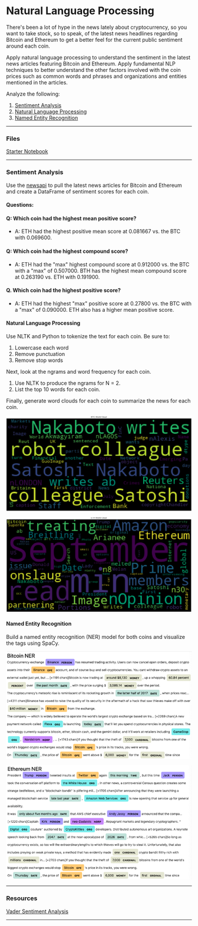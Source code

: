 # Natural Language Processing

There's been a lot of hype in the news lately about cryptocurrency, so you want to take stock, so to speak, of the latest news headlines regarding Bitcoin and Ethereum to get a better feel for the current public sentiment around each coin.

Apply natural language processing to understand the sentiment in the latest news articles featuring Bitcoin and Ethereum. Apply fundamental NLP techniques to better understand the other factors involved with the coin prices such as common words and phrases and organizations and entities mentioned in the articles.

Analyze the following:

1. [Sentiment Analysis](#Sentiment-Analysis)
2. [Natural Language Processing](#Natural-Language-Processing)
3. [Named Entity Recognition](#Named-Entity-Recognition)

---

### Files

[Starter Notebook](Starter_Code/crypto_sentiment.ipynb)

---

### Sentiment Analysis

Use the [newsapi](https://newsapi.org/) to pull the latest news articles for Bitcoin and Ethereum and create a DataFrame of sentiment scores for each coin.

#### Questions:

#### Q: Which coin had the highest mean positive score?

* A: ETH had the highest positive mean score at 0.081667 vs. the BTC with 0.069600.

#### Q: Which coin had the highest compound score?

* A: ETH had the "max" highest compound score at 0.912000 vs. the BTC with a "max" of 0.507000. BTH has the highest mean compound score at 0.263190 vs. ETH with 0.191900.

#### Q. Which coin had the highest positive score?

* A: ETH had the highest "max" positive score at 0.27800 vs. the BTC with a "max" of 0.090000. ETH also has a higher mean positive score. 

#### Natural Language Processing

Use NLTK and Python to tokenize the text for each coin. Be sure to:

1. Lowercase each word
2. Remove punctuation
3. Remove stop words

Next, look at the ngrams and word frequency for each coin.

1. Use NLTK to produce the ngrams for N = 2.
2. List the top 10 words for each coin.

Finally, generate word clouds for each coin to summarize the news for each coin.

![btc_wordcloud.png](Images/btc_wordcloud.png)

![eth_wordcloud.png](Images/eth_wordcloud.png)

#### Named Entity Recognition

Build a named entity recognition (NER) model for both coins and visualize the tags using SpaCy.

![btc-ner.png](Images/btc-ner.png)

![eth-ner.png](Images/eth-ner.png)

---

### Resources

[Vader Sentiment Analysis](http://www.nltk.org/howto/sentiment.html)

---
